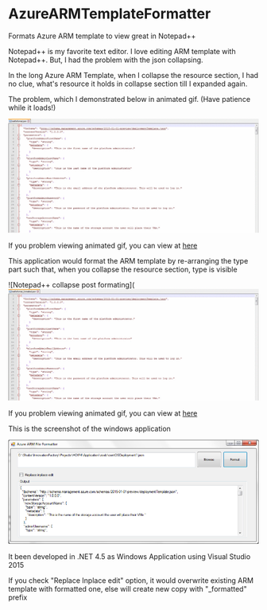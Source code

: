 # AzureARMTemplateFormatter
Formats Azure ARM template to view great in Notepad++

Notepad++ is my favorite text editor. I love editing ARM template with Notepad++.
But, I had the problem with the json collapsing. 

In the long Azure ARM Template, when I collapse the resource section, I had no clue, what's resource it holds in collapse section till I expanded again.

The problem, which I demonstrated below in animated gif. (Have patience while it loads!)

![Notepad++ collapse without formating](https://github.com/sbrakl/AzureARMTemplateFormatter/raw/master/images/PreFormatTemplate.gif) 

If you problem viewing animated gif, you can view at [here](http://recordit.co/ut7c1O8VnN)

This application would format the ARM template by re-arranging the type part such that, when you collapse the resource section, type is visible

![Notepad++ collapse post formating](![Notepad++ collapse without formating](https://github.com/sbrakl/AzureARMTemplateFormatter/raw/master/images/PostFormatTemplate.gif) 

If you problem viewing animated gif, you can view at [here](http://recordit.co/livBqzbCmw)

This is the screenshot of the windows application

![ARM Template Formatter Screen shoot](https://github.com/sbrakl/AzureARMTemplateFormatter/raw/master/images/Screenshoot1.png) 

It been developed in .NET 4.5 as Windows Application using Visual Studio 2015

If you check "Replace Inplace edit" option, it would overwrite existing ARM template with formatted one, else will create new copy with "_formatted" prefix